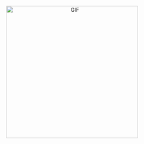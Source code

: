 <p align="center">
<img src="https://media.giphy.com/media/eY1XZYYCd1jte2XA1s/giphy.gif" alt="GIF" width="360" height="360"/>
</p>
